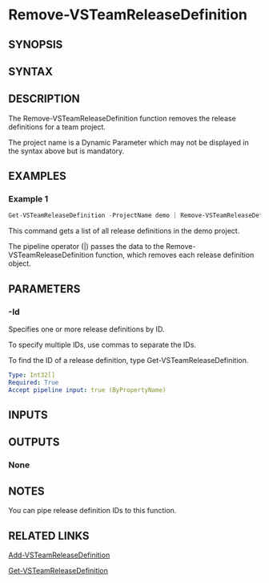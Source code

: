 <!-- #include "./common/header.md" -->

# Remove-VSTeamReleaseDefinition

## SYNOPSIS

<!-- #include "./synopsis/Remove-VSTeamReleaseDefinition.md" -->

## SYNTAX

## DESCRIPTION

The Remove-VSTeamReleaseDefinition function removes the release definitions for a team project.

The project name is a Dynamic Parameter which may not be displayed in the syntax above but is mandatory.

## EXAMPLES

### Example 1

```powershell
Get-VSTeamReleaseDefinition -ProjectName demo | Remove-VSTeamReleaseDefinition
```

This command gets a list of all release definitions in the demo project.

The pipeline operator (|) passes the data to the Remove-VSTeamReleaseDefinition function, which removes each release definition object.

## PARAMETERS

### -Id

Specifies one or more release definitions by ID.

To specify multiple IDs, use commas to separate the IDs.

To find the ID of a release definition, type Get-VSTeamReleaseDefinition.

```yaml
Type: Int32[]
Required: True
Accept pipeline input: true (ByPropertyName)
```

<!-- #include "./params/projectName.md" -->

<!-- #include "./params/forcegroup.md" -->

## INPUTS

## OUTPUTS

### None

## NOTES

You can pipe release definition IDs to this function.

<!-- #include "./common/prerequisites.md" -->

## RELATED LINKS

<!-- #include "./common/related.md" -->

[Add-VSTeamReleaseDefinition](Add-VSTeamReleaseDefinition.md)

[Get-VSTeamReleaseDefinition](Get-VSTeamReleaseDefinition.md)
